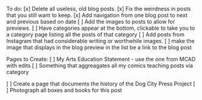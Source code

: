To do:
[x] Delete all useless, old blog posts.
[x] Fix the weirdness in posts that you still want to keep.
[x] Add navigation from one blog post to next and previous based on date
[ ] Add the images to posts to allow for previews.
[ ] Have categories appear at the bottom, clickable to take you to a category page listing all the posts of that category
[ ] Add posts from Instagram that had considerable writing or worthwhile images.
[ ] make the image  that displays in the blog preview in the list be a link to the blog post

Pages to Create:
[ ] My Arts Education Statement - use the one from MCAD with edits
[ ] Something that aggreagates all my comics teaching posts via category

[ ] Create a page that documents the history of the Dog City Press Project
[ ] Photograph all boxes and books for this post